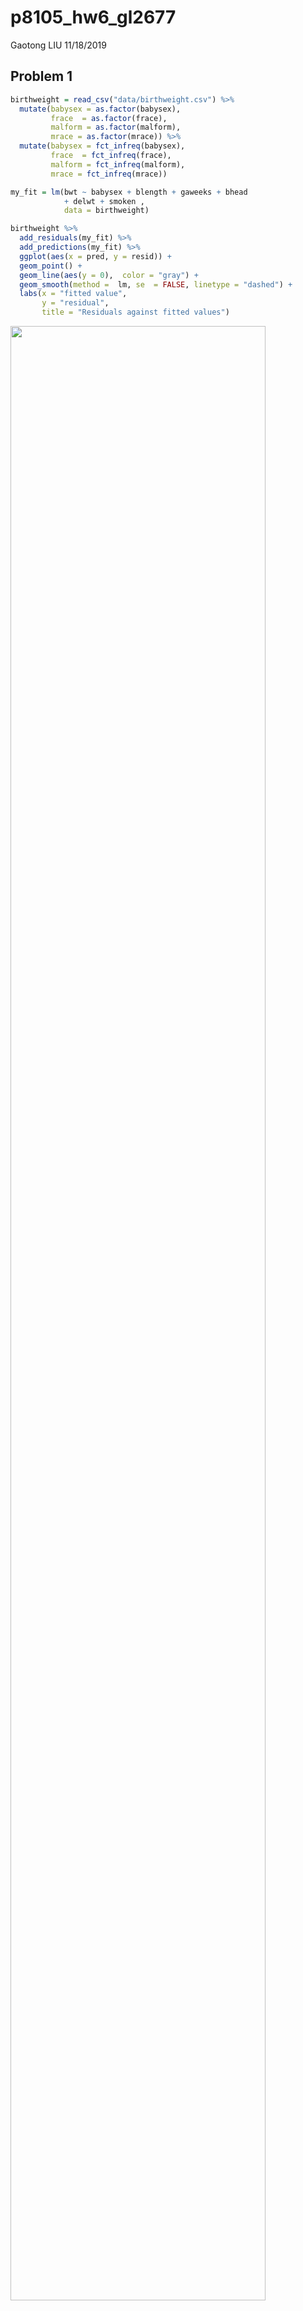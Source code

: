 p8105\_hw6\_gl2677
================
Gaotong LIU
11/18/2019

## Problem 1

``` r
birthweight = read_csv("data/birthweight.csv") %>% 
  mutate(babysex = as.factor(babysex),
         frace  = as.factor(frace),
         malform = as.factor(malform),
         mrace = as.factor(mrace)) %>% 
  mutate(babysex = fct_infreq(babysex),
         frace  = fct_infreq(frace),
         malform = fct_infreq(malform),
         mrace = fct_infreq(mrace))
```

``` r
my_fit = lm(bwt ~ babysex + blength + gaweeks + bhead 
            + delwt + smoken ,
            data = birthweight)

birthweight %>% 
  add_residuals(my_fit) %>% 
  add_predictions(my_fit) %>% 
  ggplot(aes(x = pred, y = resid)) +
  geom_point() +
  geom_line(aes(y = 0),  color = "gray") +
  geom_smooth(method =  lm, se  = FALSE, linetype = "dashed") + 
  labs(x = "fitted value",
       y = "residual",
       title = "Residuals against fitted values")
```

<img src="p8105_hw6_gl2677_files/figure-gfm/residual plot-1.png" width="90%" />

Firstly I used all predictors to fit the regression, then I remove the
predictors which are non-significant. 6 variables show the highest
significance and I use them to fit the final regression. The model I use
only contains the main effect of the baby’s sex, baby’s length at birth,
baby’s head circumference at birth (centimeters), gestational age in
weeks, mother’s weight at delivery (pounds) and average number of
cigarettes smoked per day during pregnancy.

The residual plot shows the residuals bounce around zero, but there is
more variance when the fitted values increase.

``` r
cv_df = 
  crossv_mc(birthweight, 5000, test = 0.2) %>%
  mutate(
    train = map(train, as_tibble),
    test = map(test, as_tibble)) %>% 
  mutate(
    fit1_model = map(.x = train, ~lm(bwt ~ blength + gaweeks, 
                                     data = .x)),
    fit2_model = map(.x = train, ~lm(bwt ~ bhead * blength * babysex, 
                                     data = .x)),
    my_fit_model = map(.x = train, ~lm(bwt ~ babysex + blength + gaweeks + bhead + delwt + smoken,
                                     data = .x))
    ) %>% 
    mutate(
    rmse_fit1 = map2(.x = fit1_model, .y = test, ~rmse(.x, .y)),
    rmse_fit2 = map2(.x = fit2_model, .y = test, ~rmse(.x, .y)),
    rmse_my_fit = map2(.x = my_fit_model, .y = test, ~rmse(.x, .y))
  )
```

``` r
cv_df %>%
  select(starts_with("rmse")) %>%
  unnest() %>% 
  pivot_longer(
    everything(),
    names_to = "model",
    values_to = "rmse",
    names_prefix = "rmse_") %>%
  mutate(model = fct_inorder(model)) %>%
  ggplot(aes(x = model, y = rmse)) + 
  geom_violin() + 
  labs(title = "Distribution of root mean squared errors(rmse) against different models")
```

<img src="p8105_hw6_gl2677_files/figure-gfm/rmse plot-1.png" width="90%" />

From the distribution of RMSE values for each candidate model, the
variance in prediction error of fit1 (`bwt ~ blength + gaweeks`) is
larggest, and that of fit2(`bwt ~ bhead * blength * babysex`) and
my\_fit is quite similar. My fit model `bwt ~ babysex + blength +
gaweeks + bhead + delwt + smoken` is the best among three models.

## Problem 2

``` r
weather_df = 
  rnoaa::meteo_pull_monitors(
    c("USW00094728"),
    var = c("PRCP", "TMIN", "TMAX"), 
    date_min = "2017-01-01",
    date_max = "2017-12-31") %>%
  mutate(
    name = recode(id, USW00094728 = "CentralPark_NY"),
    tmin = tmin / 10,
    tmax = tmax / 10) %>%
  select(name, id, everything())
```

``` r
results = weather_df %>% 
  modelr::bootstrap(n = 5000) %>% 
  mutate(
    models = map(strap, ~lm(tmax ~ tmin, data = .x)),
    results1 = map(models, broom::glance),
    results2 = map(models, broom::tidy)) %>% 
  mutate(beta_0 = map(.x = results2, ~.x %>% 
                        filter(term =="(Intercept)") %>% 
                        pull(estimate)),
         beta_1 = map(.x = results2, ~.x %>% 
                        filter(term =="tmin") %>% 
                        pull(estimate)),
         r_squared = map(.x = results1, ~.x %>% 
                        pull(r.squared))) %>% 
  select(-strap, -models, -results1, -results2) %>%
  unnest() %>% 
  mutate(log = log(beta_0*beta_1))
```

``` r
results %>% 
  ggplot(aes(x = r_squared)) + 
  geom_density() +
  geom_vline(aes(xintercept = results %>% pull(r_squared) %>% quantile(probs = 0.025)),
             linetype = "dashed") +
  geom_vline(aes(xintercept = results %>% pull(r_squared) %>% quantile(probs = 0.975)),
             linetype = "dashed") +
  labs(title = "Distribution of estimate R squared", 
       subtitle = "with 2.5% and 97.5% quantiles")
```

<img src="p8105_hw6_gl2677_files/figure-gfm/plot estimate-1.png" width="90%" />

``` r
results %>% 
  ggplot(aes(x = log)) + 
  geom_density() +
  geom_vline(aes(xintercept = results %>% pull(log) %>% quantile(probs = 0.025)),
             linetype = "dashed") +
  geom_vline(aes(xintercept = results %>% pull(log) %>% quantile(probs = 0.975)),
             linetype = "dashed") +
  labs(title = "Distribution of estimate log(beta_0 * beta_1)", 
       subtitle = "with 2.5% and 97.5% quantiles",
       x = "log(beta_0 * beta_1)")
```

<img src="p8105_hw6_gl2677_files/figure-gfm/plot estimate-2.png" width="90%" />

  - The distribution of `r_squared` is a nearly normal distribution with
    slight left skewness. The peak density is obtained when `r_squared`
    is approximately 0.91, and the range of `r_squared` is from 0.8697
    to 0.9431.

  - The distribution of `log(beta_0*beta_1)` is a nearly normal
    distribution and the peak density is obtained when
    `log(beta_0*beta_1)` is approximately 2.01, and the range of
    `r_squared` is from 1.918 to 2.106.

  - The 95% confidence interval for `r_squared` is (0.895, 0.927)

  - The 95% confidence interval for `log(beta_0*beta_1)` is (1.965,
    2.06)
